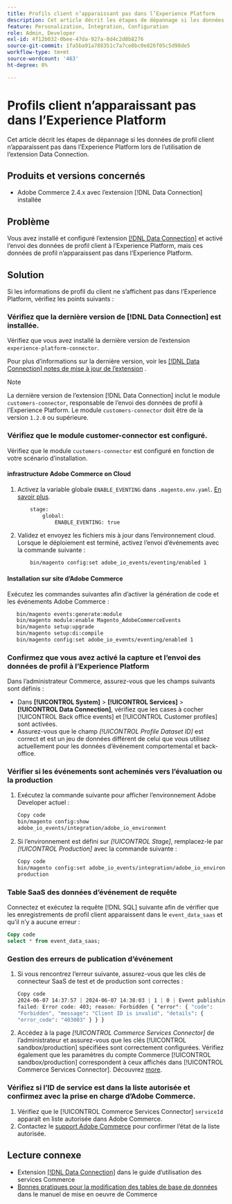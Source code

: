 ```yaml
---
title: Profils client n’apparaissant pas dans l’Experience Platform
description: Cet article décrit les étapes de dépannage si les données de votre profil client n’apparaissent pas dans l’Experience Platform lors de l’utilisation de l’extension  [!DNL Data Connection] .
feature: Personalization, Integration, Configuration
role: Admin, Developer
exl-id: 4f12b032-0bee-47da-927a-8d4c2d8b8276
source-git-commit: 1fa5ba91a788351c7a7ce8bc0e826f05c5d98de5
workflow-type: tm+mt
source-wordcount: '463'
ht-degree: 0%

---
```


# Profils client n’apparaissant pas dans l’Experience Platform

Cet article décrit les étapes de dépannage si les données de profil client n’apparaissent pas dans l’Experience Platform lors de l’utilisation de l’extension Data Connection.

## Produits et versions concernés

* Adobe Commerce 2.4.x avec l’extension [!DNL Data Connection] installée

## Problème

Vous avez installé et configuré l’extension [[!DNL Data Connection]](https://experienceleague.adobe.com/fr/docs/commerce-merchant-services/data-connection/overview) et activé l’envoi des données de profil client à l’Experience Platform, mais ces données de profil n’apparaissent pas dans l’Experience Platform.

## Solution

Si les informations de profil du client ne s’affichent pas dans l’Experience Platform, vérifiez les points suivants :

### Vérifiez que la dernière version de [!DNL Data Connection] est installée.

Vérifiez que vous avez installé la dernière version de l’extension `experience-platform-connector`.

Pour plus d’informations sur la dernière version, voir les [[!DNL Data Connection] notes de mise à jour de l’extension](https://experienceleague.adobe.com/fr/docs/commerce-merchant-services/data-connection/release-notes) .

>[!NOTE]
>
>La dernière version de l’extension [!DNL Data Connection] inclut le module `customers-connector`, responsable de l’envoi des données de profil à l’Experience Platform. Le module `customers-connector` doit être de la version `1.2.0` ou supérieure.

### Vérifiez que le module customer-connector est configuré.

Vérifiez que le module `customers-connector` est configuré en fonction de votre scénario d’installation.

#### infrastructure Adobe Commerce on Cloud

1. Activez la variable globale `ENABLE_EVENTING` dans `.magento.env.yaml`. [En savoir plus](https://experienceleague.adobe.com/fr/docs/commerce-cloud-service/user-guide/configure/env/stage/variables-global).

   ```bash
       stage:
           global:
               ENABLE_EVENTING: true
   ```

1. Validez et envoyez les fichiers mis à jour dans l’environnement cloud. Lorsque le déploiement est terminé, activez l’envoi d’événements avec la commande suivante :

   ```bash
       bin/magento config:set adobe_io_events/eventing/enabled 1
   ```

#### Installation sur site d’Adobe Commerce

Exécutez les commandes suivantes afin d’activer la génération de code et les événements Adobe Commerce :

```bash
   bin/magento events:generate:module
   bin/magento module:enable Magento_AdobeCommerceEvents
   bin/magento setup:upgrade
   bin/magento setup:di:compile
   bin/magento config:set adobe_io_events/eventing/enabled 1
```

### Confirmez que vous avez activé la capture et l’envoi des données de profil à l’Experience Platform

Dans l’administrateur Commerce, assurez-vous que les champs suivants sont définis :

* Dans **[!UICONTROL System]** > **[!UICONTROL Services]** > **[!UICONTROL Data Connection]**, vérifiez que les cases à cocher [!UICONTROL Back office events] et [!UICONTROL Customer profiles] sont activées.
* Assurez-vous que le champ *[!UICONTROL Profile Dataset ID]* est correct et est un jeu de données différent de celui que vous utilisez actuellement pour les données d’événement comportemental et back-office.

### Vérifier si les événements sont acheminés vers l’évaluation ou la production

1. Exécutez la commande suivante pour afficher l’environnement Adobe Developer actuel :

   ```bash
   Copy code
   bin/magento config:show
   adobe_io_events/integration/adobe_io_environment
   ```

1. Si l’environnement est défini sur *[!UICONTROL Stage]*, remplacez-le par *[!UICONTROL Production]* avec la commande suivante :

   ```bash
   Copy code
   bin/magento config:set adobe_io_events/integration/adobe_io_environment
   production
   ```

### Table SaaS des données d’événement de requête

Connectez et exécutez la requête [!DNL SQL] suivante afin de vérifier que les enregistrements de profil client apparaissent dans le
`event_data_saas` et qu’il n’y a aucune erreur :

```sql
Copy code
select * from event_data_saas;
```

### Gestion des erreurs de publication d’événement

1. Si vous rencontrez l’erreur suivante, assurez-vous que les clés de connecteur SaaS de test et de production sont correctes :

   ```css
   Copy code
   2024-06-07 14:37:57 | 2024-06-07 14:38:03 | 1 | 0 | Event publishing
   failed: Error code: 403; reason: Forbidden { "error": { "code":
   "Forbidden", "message": "Client ID is invalid", "details": {
   "error_code": "403003" } } }
   ```

1. Accédez à la page *[!UICONTROL Commerce Services Connector]* de l’administrateur et assurez-vous que les clés [!UICONTROL sandbox/production] spécifiées sont correctement configurées. Vérifiez également que les paramètres du compte Commerce [!UICONTROL sandbox/production] correspondent à ceux affichés dans [!UICONTROL Commerce Services Connector]. Découvrez [more](https://experienceleague.adobe.com/fr/docs/commerce-merchant-services/user-guides/integration-services/saas#apikey).

### Vérifiez si l’ID de service est dans la liste autorisée et confirmez avec la prise en charge d’Adobe Commerce.

1. Vérifiez que le [!UICONTROL Commerce Services Connector] `serviceId` apparaît en liste autorisée dans Adobe Commerce.
1. Contactez le [support Adobe Commerce](https://experienceleague.adobe.com/fr/docs/commerce-knowledge-base/kb/help-center-guide/magento-help-center-user-guide) pour confirmer l’état de la liste autorisée.

## Lecture connexe

* Extension [[!DNL Data Connection]](https://experienceleague.adobe.com/fr/docs/commerce-merchant-services/data-connection/overview) dans le guide d’utilisation des services Commerce
* [ Bonnes pratiques pour la modification des tables de base de données](https://experienceleague.adobe.com/fr/docs/commerce-operations/implementation-playbook/best-practices/development/modifying-core-and-third-party-tables#why-adobe-recommends-avoiding-modifications) dans le manuel de mise en oeuvre de Commerce
